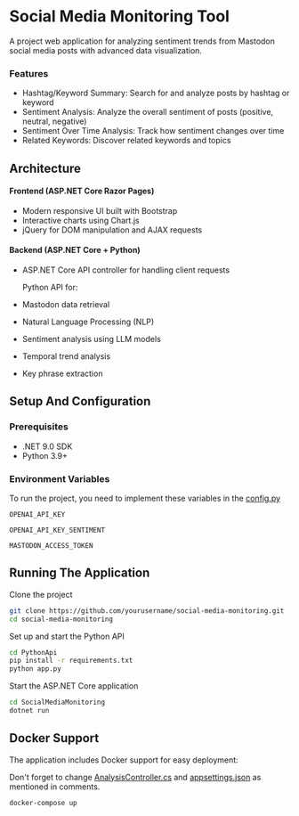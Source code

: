 # Social Media Monitoring Tool

A project web application for analyzing sentiment trends from Mastodon social media posts with advanced data visualization.

### Features

-	Hashtag/Keyword Summary: Search for and analyze posts by hashtag or keyword
-	Sentiment Analysis: Analyze the overall sentiment of posts (positive, neutral, negative)
-	Sentiment Over Time Analysis: Track how sentiment changes over time
-	Related Keywords: Discover related keywords and topics

## Architecture
#### Frontend (ASP.NET Core Razor Pages)
-	Modern responsive UI built with Bootstrap
-	Interactive charts using Chart.js
-	jQuery for DOM manipulation and AJAX requests
#### Backend (ASP.NET Core + Python)
-	ASP.NET Core API controller for handling client requests

	Python API for:
-	Mastodon data retrieval
-	Natural Language Processing (NLP)
-	Sentiment analysis using LLM models
-	Temporal trend analysis
-	Key phrase extraction

## Setup And Configuration

### Prerequisites
-	.NET 9.0 SDK
-	Python 3.9+

### Environment Variables

To run the project, you need to implement these variables in the [config.py](PythonApi/config.py)

`OPENAI_API_KEY`

`OPENAI_API_KEY_SENTIMENT`

`MASTODON_ACCESS_TOKEN`


## Running The Application

Clone the project

```bash
git clone https://github.com/yourusername/social-media-monitoring.git
cd social-media-monitoring
```

Set up and start the Python API

```bash
cd PythonApi
pip install -r requirements.txt
python app.py
```

Start the ASP.NET Core application

```bash
cd SocialMediaMonitoring
dotnet run

```

## Docker Support

The application includes Docker support for easy deployment:

Don't forget to change [AnalysisController.cs](SocialMediaMonitoring/AnalysisController.cs) and [appsettings.json](SocialMediaMonitoring/appsettings.json) as mentioned in comments.

```bash
docker-compose up
```
